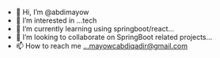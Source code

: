- 👋 Hi, I’m @abdimayow
- 👀 I’m interested in ...tech
- 🌱 I’m currently learning  using springboot/react...
- 💞️ I’m looking to collaborate on SpringBoot related projects...
- 📫 How to reach me ...mayowcabdiqadir@gmail.com

<!---
abdimayow/abdimayow is a ✨ special ✨ repository because its `README.md` (this file) appears on your GitHub profile.
You can click the Preview link to take a look at your changes.
--->
